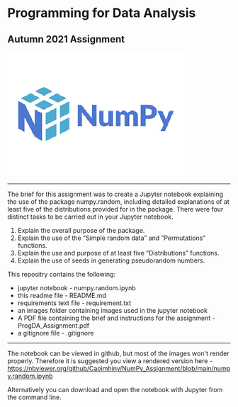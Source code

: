 # Programming for Data Analysis
## Autumn 2021 Assignment

![NumPy_logo](Images/NumPy_logo.png)

___

The brief for this assignment was to create a Jupyter notebook explaining the use of the package numpy.random, including
detailed explanations of at least five of the distributions provided for in the package.
There were four distinct tasks to be carried out in your Jupyter notebook.
1. Explain the overall purpose of the package.
2. Explain the use of the “Simple random data” and “Permutations” functions.
3. Explain the use and purpose of at least five “Distributions” functions.
4. Explain the use of seeds in generating pseudorandom numbers.

This repositry contains the following:
- jupyter notebook - numpy.random.ipynb
- this readme file - README.md
- requirements text file - requirement.txt
- an images folder containing images used in the jupyter notebook
- A PDF file containing the brief and instructions for the assignment - ProgDA_Assignment.pdf
- a gitignore file - .gitignore

---

The notebook can be viewed in github, but most of the images won't render properly. Therefore it is suggested you view a rendered version here - https://nbviewer.org/github/Caoimhinv/NumPy_Assignment/blob/main/numpy.random.ipynb

Alternatively you can download and open the notebook with Jupyter from the command line.


